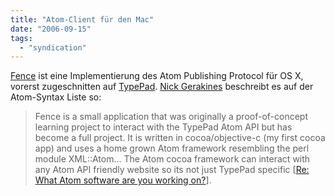 ```yaml
---
title: "Atom-Client für den Mac"
date: "2006-09-15"
tags: 
  - "syndication"
---
```


[Fence](http://fence.typepad.com/blog/) ist eine Implementierung des Atom Publishing Protocol für OS X, vorerst zugeschnitten auf [TypePad](http://www.typepad.com/). [Nick Gerakines](http://ngerakines.vox.com/profile/) beschreibt es auf der Atom-Syntax Liste so:

> Fence is a small application that was originally a proof-of-concept learning project to interact with the TypePad Atom API but has become a full project. It is written in cocoa/objective-c (my first cocoa app) and uses a home grown Atom framework resembling the perl module XML::Atom... The Atom cocoa framework can interact with any Atom API friendly website so its not just TypePad specific \[[Re: What Atom software are you working on?](http://www.imc.org/atom-syntax/mail-archive/msg18292.html)\].
